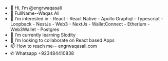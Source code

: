- 👋 Hi, I’m @engrwaqasali
- 💞️ FullName--Waqas Ali
- 👀 I’m interested in
          - React
          - React Native
          - Apollo Graphql
          - Typescript
          - Loopback
          - NestJs
          - Web3
          - NextJs
          - WalletConnect
          - Etherium
          - Web3Wallet
          - Postgres
- 🌱 I’m currently learning Slodity
- 💞️ I’m looking to collaborate on React based Apps
- 📫 How to reach me-- engrwaqasali.com
-  ✆ Whatsapp +923484410838

<!---
sawaldherwa/sawaldherwa is a ✨ special ✨ repository because its `README.md` (this file) appears on your GitHub profile.
You can click the Preview link to take a look at your changes.
--->
